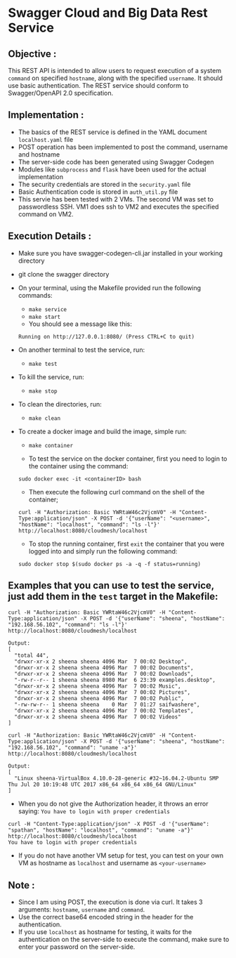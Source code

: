 # Swagger Cloud and Big Data Rest Service

## Objective :

This REST API is intended to allow users to request execution of a system `command` on specified `hostname`, along with the 
specified `username`. 
It should use basic authentication.
The REST service should conform to Swagger/OpenAPI 2.0 specification. 

## Implementation :
* The basics of the REST service is defined in the YAML document `localhost.yaml` file
* POST operation has been implemented to post the command, username and hostname
* The server-side code has been generated using Swagger Codegen
* Modules like `subprocess` and `flask` have been used for the actual implementation
* The security credentials are stored in the `security.yaml` file
* Basic Authentication code is stored in `auth_util.py` file
* This servie has been tested with 2 VMs. The second VM was set to passwordless SSH. VM1 does ssh to VM2 and executes the specified command on VM2.

## Execution Details :
* Make sure you have swagger-codegen-cli.jar installed in your working directory
* git clone the swagger directory
* On your terminal, using the Makefile provided run the following commands:
  * `make service`
  * `make start`
  * You should see a message like this:
  ``` 
  Running on http://127.0.0.1:8080/ (Press CTRL+C to quit)
  ```
* On another terminal to test the service, run:
    * `make test`
    
* To kill the service, run:
  * `make stop`
  
* To clean the directories, run:
  * `make clean`
  
* To create a docker image and build the image, simple run:
  * `make container`
  
  * To test the service on the docker container, first you need to login to the container using the command:
  
  `sudo docker exec -it <containerID> bash`
  
  * Then execute the following curl command on the shell of the container;
  ```
  curl -H "Authorization: Basic YWRtaW46c2VjcmV0" -H "Content-Type:application/json" -X POST -d '{"userName": "<username>", "hostName": "localhost", "command": "ls -l"}' http://localhost:8080/cloudmesh/localhost
  ```
  * To stop the running container, first `exit` the container that you were logged into and simply run the following command:
  
  `sudo docker stop $(sudo docker ps -a -q -f status=running)`
  
## Examples that you can use to test the service, just add them in the `test` target in the Makefile:
```
curl -H "Authorization: Basic YWRtaW46c2VjcmV0" -H "Content-Type:application/json" -X POST -d '{"userName": "sheena", "hostName": "192.168.56.102", "command": "ls -l"}' http://localhost:8080/cloudmesh/localhost

Output:
[
  "total 44",
  "drwxr-xr-x 2 sheena sheena 4096 Mar  7 00:02 Desktop",
  "drwxr-xr-x 2 sheena sheena 4096 Mar  7 00:02 Documents",
  "drwxr-xr-x 2 sheena sheena 4096 Mar  7 00:02 Downloads",
  "-rw-r--r-- 1 sheena sheena 8980 Mar  6 23:39 examples.desktop",
  "drwxr-xr-x 2 sheena sheena 4096 Mar  7 00:02 Music",
  "drwxr-xr-x 2 sheena sheena 4096 Mar  7 00:02 Pictures",
  "drwxr-xr-x 2 sheena sheena 4096 Mar  7 00:02 Public",
  "-rw-rw-r-- 1 sheena sheena    0 Mar  7 01:27 saifwashere",
  "drwxr-xr-x 2 sheena sheena 4096 Mar  7 00:02 Templates",
  "drwxr-xr-x 2 sheena sheena 4096 Mar  7 00:02 Videos"
]
```

```
curl -H "Authorization: Basic YWRtaW46c2VjcmV0" -H "Content-Type:application/json" -X POST -d '{"userName": "sheena", "hostName": "192.168.56.102", "command": "uname -a"}' http://localhost:8080/cloudmesh/localhost

Output:
[
  "Linux sheena-VirtualBox 4.10.0-28-generic #32~16.04.2-Ubuntu SMP Thu Jul 20 10:19:48 UTC 2017 x86_64 x86_64 x86_64 GNU/Linux"
]
```

* When you do not give the Authorization header, it throws an error saying: `You have to login with proper credentials`
```
curl -H "Content-Type:application/json" -X POST -d '{"userName": "spathan", "hostName": "localhost", "command": "uname -a"}' http://localhost:8080/cloudmesh/localhost
You have to login with proper credentials
```

* If you do not have another VM setup for test, you can test on your own VM as hostname as `localhost` and username as `<your-username>`

## Note :
* Since I am using POST, the execution is done via curl. It takes 3 arguments: `hostname`, `username` and `command`.
* Use the correct base64 encoded string in the header for the authentication.
* If you use `localhost` as hostname for testing, it waits for the authentication on the server-side to execute the command, make sure to enter your password on the server-side.
